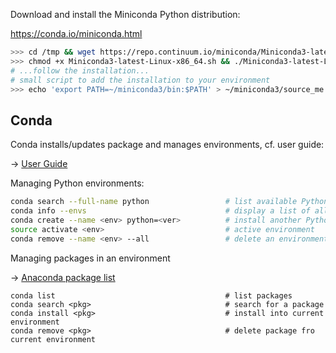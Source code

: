 
Download and install the Miniconda Python distribution:

<https://conda.io/miniconda.html>

```bash
>>> cd /tmp && wget https://repo.continuum.io/miniconda/Miniconda3-latest-Linux-x86_64.sh
>>> chmod +x Miniconda3-latest-Linux-x86_64.sh && ./Miniconda3-latest-Linux-x86_64.sh
# ...follow the installation...
# small script to add the installation to your environment
>>> echo 'export PATH=~/miniconda3/bin:$PATH' > ~/miniconda3/source_me.sh
```

## Conda

Conda installs/updates package and manages environments, cf. user guide:

→ [User Guide](https://conda.io/docs/user-guide/index.html)

Managing Python environments:

```bash
conda search --full-name python                 # list available Python versions
conda info --envs                               # display a list of all environments
conda create --name <env> python=<ver>          # install another Python version
source activate <env>                           # active environment
conda remove --name <env> --all                 # delete an environment
```
Managing packages in an environment

→ [Anaconda package list](https://docs.continuum.io/anaconda/packages/pkg-docs)

```
conda list                                      # list packages
conda search <pkg>                              # search for a package
conda install <pkg>                             # install into current environment
conda remove <pkg>                              # delete package fro current environment
```


